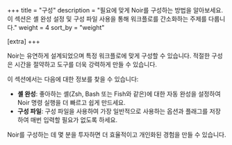 +++
title = "구성"
description = "필요에 맞게 Noir를 구성하는 방법을 알아보세요. 이 섹션은 셸 완성 설정 및 구성 파일 사용을 통해 워크플로를 간소화하는 주제를 다룹니다."
weight = 4
sort_by = "weight"

[extra]
+++

Noir는 유연하게 설계되었으며 특정 워크플로에 맞게 구성할 수 있습니다. 적절한 구성은 시간을 절약하고 도구를 더욱 강력하게 만들 수 있습니다.

이 섹션에서는 다음에 대한 정보를 찾을 수 있습니다:

*   **셸 완성**: 좋아하는 셸(Zsh, Bash 또는 Fish와 같은)에 대한 자동 완성을 설정하여 Noir 명령 실행을 더 빠르고 쉽게 만드세요.
*   **구성 파일**: 구성 파일을 사용하여 가장 일반적으로 사용하는 옵션과 플래그를 저장하여 매번 입력할 필요가 없도록 하세요.

Noir를 구성하는 데 몇 분을 투자하면 더 효율적이고 개인화된 경험을 만들 수 있습니다.
